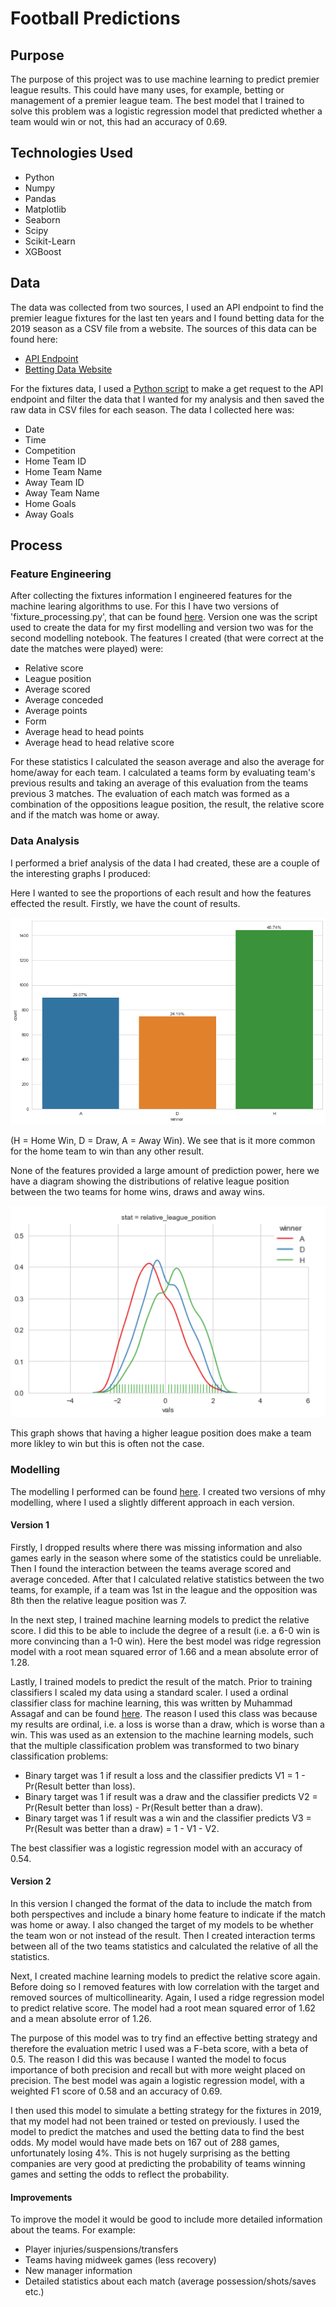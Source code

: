 # Football Predictions

## Purpose

The purpose of this project was to use machine learning to predict premier league results. This could have many uses, for example, betting or management of a premier league team. The best model that I trained to solve this problem was a logistic regression model that predicted whether a team would win or not, this had an accuracy of 0.69.

## Technologies Used

- Python
- Numpy
- Pandas
- Matplotlib
- Seaborn
- Scipy
- Scikit-Learn
- XGBoost

## Data

The data was collected from two sources, I used an API endpoint to find the premier league fixtures for the last ten years and I found betting data for the 2019 season as a CSV file from a website. The sources of this data can be found here:

- [API Endpoint](https://www.api-football.com/)
- [Betting Data Website](https://www.football-data.co.uk/englandm.php)

For the fixtures data, I used a [Python script](scripts/match_results_api.py) to make a get request to the API endpoint and filter the data that I wanted for my analysis and then saved the raw data in CSV files for each season. The data I collected here was:

- Date
- Time
- Competition
- Home Team ID
- Home Team Name
- Away Team ID
- Away Team Name
- Home Goals
- Away Goals

[//]: # (Betting data info)

## Process

### Feature Engineering

After collecting the fixtures information I engineered features for the machine learing algorithms to use. For this I have two versions of 'fixture_processing.py', that can be found [here](scripts). Version one was the script used to create the data for my first modelling and version two was for the second modelling notebook. The features I created (that were correct at the date the matches were played) were:

- Relative score
- League position
- Average scored
- Average conceded
- Average points
- Form
- Average head to head points
- Average head to head relative score

For these statistics I calculated the season average and also the average for home/away for each team. I calculated a teams form by evaluating team's previous results and taking an average of this evaluation from the teams previous 3 matches. The evaluation of each match was formed as a combination of the oppositions league position, the result, the relative score and if the match was home or away.

### Data Analysis

I performed a brief analysis of the data I had created, these are a couple of the interesting graphs I produced:

Here I wanted to see the proportions of each result and how the features effected the result. Firstly, we have the count of results.

<img src='images/result_count.png'/>

(H = Home Win, D = Draw, A = Away Win). We see that is it more common for the home team to win than any other result.

None of the features provided a large amount of prediction power, here we have a diagram showing the distributions of relative league position between the two teams for home wins, draws and away wins.

<img src='images/results_league_position_dist.png' width=600/>

This graph shows that having a higher league position does make a team more likley to win but this is often not the case.

### Modelling

The modelling I performed can be found [here](notebooks). I created two versions of mhy modelling, where I used a slightly different approach in each version.

#### Version 1

Firstly, I dropped results where there was missing information and also games early in the season where some of the statistics could be unreliable. Then I found the interaction between the teams average scored and average conceded. After that I calculated relative statistics between the two teams, for example, if a team was 1st in the league and the opposition was 8th then the relative league position was 7.

In the next step, I trained machine learning models to predict the relative score. I did this to be able to include the degree of a result (i.e. a 6-0 win is more convincing than a 1-0 win). Here the best model was ridge regression model with a root mean squared error of 1.66 and a mean absolute error of 1.28.

Lastly, I trained models to predict the result of the match. Prior to training classifiers I scaled my data using a standard scaler. I used a ordinal classifier class for machine learning, this was written by Muhammad Assagaf and can be found [here](https://towardsdatascience.com/simple-trick-to-train-an-ordinal-regression-with-any-classifier-6911183d2a3c). The reason I used this class was because my results are ordinal, i.e. a loss is worse than a draw, which is worse than a win. This was used as an extension to the machine learning models, such that the multiple classification problem was transformed to two binary classification problems: 

- Binary target was 1 if result a loss and the classifier predicts V1 = 1 - Pr(Result better than loss).
- Binary target was 1 if result was a draw and the classifier predicts V2 = Pr(Result better than loss) - Pr(Result better than a draw).
- Binary target was 1 if result was a win and the classifier predicts V3 = Pr(Result was better than a draw) = 1 - V1 - V2.

The best classifier was a logistic regression model with an accuracy of 0.54.

#### Version 2

In this version I changed the format of the data to include the match from both perspectives and include a binary home feature to indicate if the match was home or away. I also changed the target of my models to be whether the team won or not instead of the result. Then I created interaction terms between all of the two teams statistics and calculated the relative of all the statistics. 

Next, I created machine learning models to predict the relative score again. Before doing so I removed features with low correlation with the target and removed sources of multicollinearity. Again, I used a ridge regression model to predict relative score. The model had a root mean squared error of 1.62 and a mean absolute error of 1.26.

The purpose of this model was to try find an effective betting strategy and therefore the evaluation metric I used was a F-beta score, with a beta of 0.5. The reason I did this was because I wanted the model to focus importance of both precision and recall but with more weight placed on precision. The best model was again a logistic regression model, with a weighted F1 score of 0.58 and an accuracy of 0.69.

I then used this model to simulate a betting strategy for the fixtures in 2019, that my model had not been trained or tested on previously. I used the model to predict the matches and used the betting data to find the best odds. My model would have made bets on 167 out of 288 games, unfortunately losing 4%. This is not hugely surprising as the betting companies are very good at predicting the probability of teams winning games and setting the odds to reflect the probability.

#### Improvements

To improve the model it would be good to include more detailed information about the teams. For example: 

- Player injuries/suspensions/transfers
- Teams having midweek games (less recovery)
- New manager information
- Detailed statistics about each match (average possession/shots/saves etc.)
